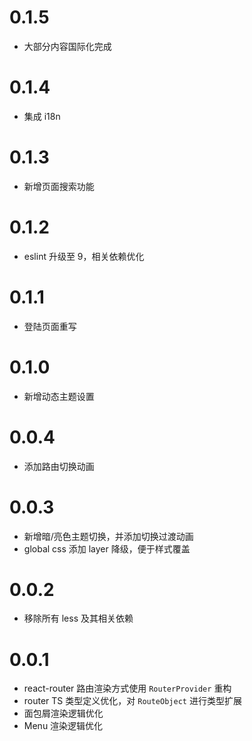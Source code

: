 # 0.1.5

- 大部分内容国际化完成

# 0.1.4

- 集成 i18n

# 0.1.3

- 新增页面搜索功能

# 0.1.2

- eslint 升级至 9，相关依赖优化

# 0.1.1

- 登陆页面重写

# 0.1.0

- 新增动态主题设置

# 0.0.4

- 添加路由切换动画

# 0.0.3

- 新增暗/亮色主题切换，并添加切换过渡动画
- global css 添加 layer 降级，便于样式覆盖

# 0.0.2

- 移除所有 less 及其相关依赖

# 0.0.1

- react-router 路由渲染方式使用 `RouterProvider` 重构
- router TS 类型定义优化，对 `RouteObject` 进行类型扩展
- 面包屑渲染逻辑优化
- Menu 渲染逻辑优化
